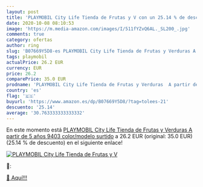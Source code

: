 ```yaml
---
layout: post
title: 'PLAYMOBIL City Life Tienda de Frutas y V con un 25.14 % de descuento'
date: 2020-10-08 08:10:53
image: 'https://m.media-amazon.com/images/I/511fYZvQ6AL._SL200_.jpg'
comments: true
category: ofertas
author: ring
slug: 'B07669Y5D8-es PLAYMOBIL City Life Tienda de Frutas y Verduras A partir...'
tags: playmobil
actualPrice: 26.2 EUR
currency: EUR
price: 26.2
comparePrice: 35.0 EUR
prodname: 'PLAYMOBIL City Life Tienda de Frutas y Verduras  A partir de 5 años  9403    color/modelo surtido'
country: 'es'
flag: '🇪🇸'
buyurl: 'https://www.amazon.es/dp/B07669Y5D8/?tag=tolees-21'
descuento: '25.14'
average: '30.763333333333332'
---
```


En este momento está [PLAYMOBIL City Life Tienda de Frutas y Verduras  A partir de 5 años  9403    color/modelo surtido](https://www.amazon.es/dp/B07669Y5D8/?tag=tolees-21) a 26.2 EUR (original: 35.0 EUR) (25.14 %  de descuento) en el siguiente enlace!

[![PLAYMOBIL City Life Tienda de Frutas y V](https://m.media-amazon.com/images/I/511fYZvQ6AL._SL200_.jpg)](https://www.amazon.es/dp/B07669Y5D8/?tag=tolees-21)

🔎:


[🛒 Aquí!!!](https://www.amazon.es/dp/B07669Y5D8/?tag=tolees-21)
